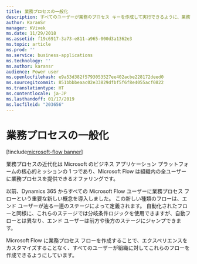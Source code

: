 ```yaml
---
title: 業務プロセスの一般化
description: すべてのユーザーが業務のプロセス キーを作成して実行できるように、業務プロセスを一般化します。
author: KaranSr
manager: KVivek
ms.date: 11/29/2018
ms.assetid: f19c6917-3a73-e811-a965-000d3a1362e3
ms.topic: article
ms.prod: ''
ms.service: business-applications
ms.technology: ''
ms.author: karansr
audience: Power user
ms.openlocfilehash: e9a53d382f5793053527ee402acbe228172deed0
ms.sourcegitcommit: 851bbbbeaac02e33829dfbf5f6f8e4055acf0822
ms.translationtype: HT
ms.contentlocale: ja-JP
ms.lasthandoff: 01/17/2019
ms.locfileid: "203656"
---
```

# <a name="democratize-business-processes"></a>業務プロセスの一般化


[!include[microsoft-flow banner](../includes/microsoft-flow.md)]

業務プロセスの近代化は Microsoft のビジネス アプリケーション プラットフォームの核心的ミッションの 1 つであり、Microsoft Flow は組織内の全ユーザーに業務プロセスを提供できるオファリングです。

以前、Dynamics 365 からすべての Microsoft Flow ユーザーに業務プロセス フローという重要な新しい概念を導入しました。 この新しい種類のフローは、エンド ユーザーが辿る一連のステージによって定義されます。 自動化されたフローと同様に、これらのステージでは分岐条件ロジックを使用できますが、自動フローとは異なり、エンド ユーザーは前方や後方のステージにジャンプできます。

Microsoft Flow に業務プロセス フローを作成することで、エクスペリエンスをカスタマイズすることなく、すべてのユーザーが組織に対してこれらのフローを作成できるようにしています。
